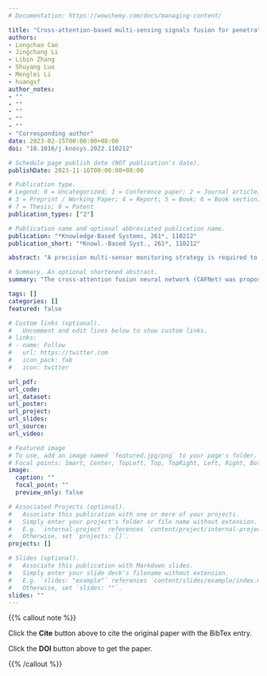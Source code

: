 ```yaml
---
# Documentation: https://wowchemy.com/docs/managing-content/

title: "Cross-attention-based multi-sensing signals fusion for penetration state monitoring during laser welding of aluminum alloy"
authors:
- Longchao Cao
- Jingchang Li 
- Libin Zhang
- Shuyang Luo
- Menglei Li
- huangxf
author_notes:
- ""
- ""
- ""
- ""
- ""
- "Corresponding author"
date: 2023-02-15T00:00:00+08:00
doi: "10.1016/j.knosys.2022.110212"

# Schedule page publish date (NOT publication's date).
publishDate: 2023-11-16T00:00:00+08:00

# Publication type.
# Legend: 0 = Uncategorized; 1 = Conference paper; 2 = Journal article;
# 3 = Preprint / Working Paper; 4 = Report; 5 = Book; 6 = Book section;
# 7 = Thesis; 8 = Patent
publication_types: ["2"]

# Publication name and optional abbreviated publication name.
publication: "*Knowledge-Based Systems, 261*, 110212"
publication_short: "*Knowl.-Based Syst., 261*, 110212"

abstract: "A precision multi-sensor monitoring strategy is required to meet the challenges posed by increasingly complex products and manufacturing processes during laser welding. In this work, an acoustic sensor and a photoelectric sensor were adopted to collect the signals during the laser welding of aluminum alloy. The dataset was divided into three categories according to the morphologies of the top and back sides. The cross-attention fusion neural network (CAFNet) was proposed to interactively capture photoelectric and acoustic information for effective quality classification without prior time–frequency analysis and feature learning. Its effectiveness and superiority were compared with the five types of deep learning (DL) based methods. It demonstrates that the proposed CAFNet method achieved a mean testing accuracy of 99.73% and a standard deviation of 0.37%, which outperforms other compared models. At the same time, the proposed CAFNet achieved the highest average testing accuracy of 94.34% when utilizing limited and imbalanced data, which suggested that the proposed method has stronger robustness than other methods. This approach is a new paradigm in the monitoring of laser welding and can be exploited to provide feedback in a closed-loop quality control system."

# Summary. An optional shortened abstract.
summary: "The cross-attention fusion neural network (CAFNet) was proposed to interactively capture photoelectric and acoustic information for effective quality classification without prior time–frequency analysis and feature learning."

tags: []
categories: []
featured: false

# Custom links (optional).
#   Uncomment and edit lines below to show custom links.
# links:
# - name: Follow
#   url: https://twitter.com
#   icon_pack: fab
#   icon: twitter

url_pdf:
url_code:
url_dataset:
url_poster:
url_project:
url_slides:
url_source:
url_video:

# Featured image
# To use, add an image named `featured.jpg/png` to your page's folder. 
# Focal points: Smart, Center, TopLeft, Top, TopRight, Left, Right, BottomLeft, Bottom, BottomRight.
image:
  caption: ""
  focal_point: ""
  preview_only: false

# Associated Projects (optional).
#   Associate this publication with one or more of your projects.
#   Simply enter your project's folder or file name without extension.
#   E.g. `internal-project` references `content/project/internal-project/index.md`.
#   Otherwise, set `projects: []`.
projects: []

# Slides (optional).
#   Associate this publication with Markdown slides.
#   Simply enter your slide deck's filename without extension.
#   E.g. `slides: "example"` references `content/slides/example/index.md`.
#   Otherwise, set `slides: ""`.
slides: ""
---
```


{{% callout note %}}

Click the **Cite** button above to cite the original paper with the BibTex entry.

Click the **DOI** button above to get the paper.

{{% /callout %}}
